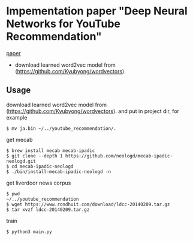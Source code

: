 # Impementation paper "Deep Neural Networks for YouTube Recommendation"
[paper](https://static.googleusercontent.com/media/research.google.com/ja//pubs/archive/45530.pdf)

- download learned word2vec model from (https://github.com/Kyubyong/wordvectors).


## Usage
download learned word2vec model from (https://github.com/Kyubyong/wordvectors). and put in project dir, for example
```
$ mv ja.bin ~/../youtube_recommendation/.
```

get mecab
```
$ brew install mecab mecab-ipadic
$ git clone --depth 1 https://github.com/neologd/mecab-ipadic-neologd.git
$ cd mecab-ipadic-neologd
$ ./bin/install-mecab-ipadic-neologd -n
```
get liverdoor news corpus
```
$ pwd 
~/../youtube_recommendation
$ wget https://www.rondhuit.com/download/ldcc-20140209.tar.gz
$ tar xvzf ldcc-20140209.tar.gz
```
train
```
$ python3 main.py
```
